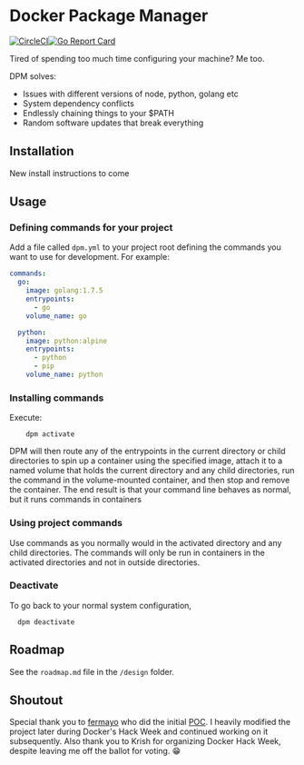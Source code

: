# Docker Package Manager
[![CircleCI](https://circleci.com/gh/JPZ13/dpm.svg?style=shield)](https://circleci.com/gh/JPZ13/dpm)[![Go Report Card](https://goreportcard.com/badge/github.com/JPZ13/dpm)](https://goreportcard.com/report/github.com/JPZ13/dpm)


Tired of spending too much time configuring your machine? Me too.

DPM solves:
- Issues with different versions of node, python, golang etc
- System dependency conflicts
- Endlessly chaining things to your $PATH
- Random software updates that break everything

## Installation

New install instructions to come

## Usage

### Defining commands for your project

Add a file called `dpm.yml` to your project root defining the commands you want to use for development. For example:

```yaml
commands:
  go:
    image: golang:1.7.5
    entrypoints:
      - go
    volume_name: go

  python:
    image: python:alpine
    entrypoints:
      - python
      - pip
    volume_name: python
```

### Installing commands

Execute:
```
    dpm activate
```
DPM will then route any of the entrypoints in the current directory or child
directories to spin up a container using the specified image, attach it to a
named volume that holds the current directory and any child directories, run the
command in the volume-mounted container, and then stop and remove the container.
The end result is that your command line behaves as normal, but it runs commands
in containers


### Using project commands

Use commands as you normally would in the activated directory and any child
directories. The commands will only be run in containers in the activated
directories and not in outside directories.

### Deactivate
To go back to your normal system configuration,
```
  dpm deactivate
```

## Roadmap

See the `roadmap.md` file in the `/design` folder.

## Shoutout

Special thank you to [fermayo](https://github.com/fermayo) who did the initial [POC](https://github.com/fermayo/dpm). I heavily modified
the project later during Docker's Hack Week and continued working on it
subsequently. Also thank you to Krish for organizing Docker Hack Week, despite
leaving me off the ballot for voting. :grin:
